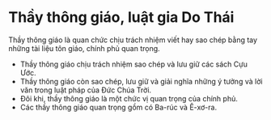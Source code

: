 # Thầy thông giáo, luật gia Do Thái

Thầy thông giáo là quan chức chịu trách nhiệm viết hay sao chép bằng tay những tài liệu tôn giáo, chính phủ quan trọng.
- Thầy thông giáo chịu trách nhiệm sao chép và lưu giữ các sách Cựu Ước. 
- Thầy thông giáo còn sao chép, lưu giữ và giải nghĩa những ý tưởng và lời văn trong luật pháp của Đức Chúa Trời. 
- Đôi khi, thầy thông giáo là một chức vị quan trọng của chính phủ. 
- Các thầy thông giáo quan trọng gồm có Ba-rúc và Ê-xơ-ra.


